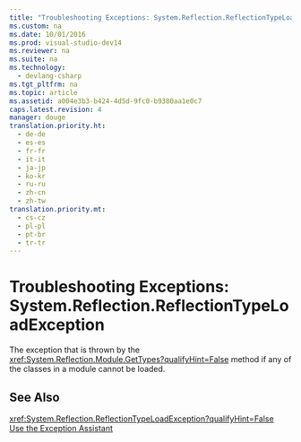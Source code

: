 ```yaml
---
title: "Troubleshooting Exceptions: System.Reflection.ReflectionTypeLoadException"
ms.custom: na
ms.date: 10/01/2016
ms.prod: visual-studio-dev14
ms.reviewer: na
ms.suite: na
ms.technology: 
  - devlang-csharp
ms.tgt_pltfrm: na
ms.topic: article
ms.assetid: a004e3b3-b424-4d5d-9fc0-b9380aa1e0c7
caps.latest.revision: 4
manager: douge
translation.priority.ht: 
  - de-de
  - es-es
  - fr-fr
  - it-it
  - ja-jp
  - ko-kr
  - ru-ru
  - zh-cn
  - zh-tw
translation.priority.mt: 
  - cs-cz
  - pl-pl
  - pt-br
  - tr-tr
---
```

# Troubleshooting Exceptions: System.Reflection.ReflectionTypeLoadException
The exception that is thrown by the <xref:System.Reflection.Module.GetTypes?qualifyHint=False> method if any of the classes in a module cannot be loaded.  
  
## See Also  
 <xref:System.Reflection.ReflectionTypeLoadException?qualifyHint=False>   
 [Use the Exception Assistant](../Topic/How%20to:%20Use%20the%20Exception%20Assistant.md)